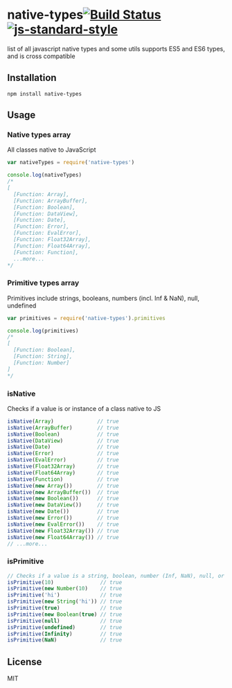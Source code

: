 # native-types[![Build Status](https://travis-ci.org/tjmehta/native-types.svg?branch=master)](https://travis-ci.org/tjmehta/native-types) [![js-standard-style](https://img.shields.io/badge/code%20style-standard-brightgreen.svg?style=flat)](http://standardjs.com/)
list of all javascript native types and some utils
supports ES5 and ES6 types, and is cross compatible

## Installation

```
npm install native-types
```

## Usage

### Native types array
All classes native to JavaScript
```js
var nativeTypes = require('native-types')

console.log(nativeTypes)
/*
[
  [Function: Array],
  [Function: ArrayBuffer],
  [Function: Boolean],
  [Function: DataView],
  [Function: Date],
  [Function: Error],
  [Function: EvalError],
  [Function: Float32Array],
  [Function: Float64Array],
  [Function: Function],
  ...more...
*/
```

### Primitive types array
Primitives include strings, booleans, numbers (incl. Inf & NaN), null, undefined
```js
var primitives = require('native-types').primitives

console.log(primitives)
/*
[
  [Function: Boolean],
  [Function: String],
  [Function: Number]
]
*/
```

### isNative
Checks if a value is or instance of a class native to JS
```js
isNative(Array)              // true
isNative(ArrayBuffer)        // true
isNative(Boolean)            // true
isNative(DataView)           // true
isNative(Date)               // true
isNative(Error)              // true
isNative(EvalError)          // true
isNative(Float32Array)       // true
isNative(Float64Array)       // true
isNative(Function)           // true
isNative(new Array())        // true
isNative(new ArrayBuffer())  // true
isNative(new Boolean())      // true
isNative(new DataView())     // true
isNative(new Date())         // true
isNative(new Error())        // true
isNative(new EvalError())    // true
isNative(new Float32Array()) // true
isNative(new Float64Array()) // true
// ...more...
```

### isPrimitive
```js
// Checks if a value is a string, boolean, number (Inf, NaN), null, or undefined
isPrimitive(10)               // true
isPrimitive(new Number(10)    // true
isPrimitive('hi')             // true
isPrimitive(new String('hi')) // true
isPrimitive(true)             // true
isPrimitive(new Boolean(true) // true
isPrimitive(null)             // true
isPrimitive(undefined)        // true
isPrimitive(Infinity)         // true
isPrimitive(NaN)              // true
```

## License
MIT